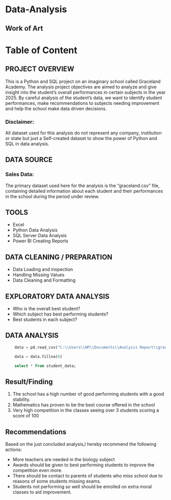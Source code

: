 # Data-Analysis
## Work of Art

# Table of Content

## PROJECT OVERVIEW
This is a Python and SQL project on an imaginary school called Graceland Academy. The analysis project objectives are aimed to analyze and give insight into the student’s overall performances in certain subjects in the year 2025. By careful analysis of the student’s data, we want to identify student performances, make recommendations to subjects needing improvement and help the school make data driven decisions.


### Disclaimer:
All dataset used for this analysis do not represent any company, institution or state but just a 
Self-created dataset to show the power of Python and SQL in data analysis.


## DATA SOURCE 

### Sales Data:
The primary dataset used here for the analysis is the “graceland.csv” file, containing detailed information about each student and their performances in the school during the period under review.

## TOOLS
 - 	Excel
 - 	Python Data Analysis
 - SQL Server Data Analysis
 - Power BI Creating Reports 


## DATA CLEANING / PREPARATION 
 - 	Data Loading and inspection 
 - 	Handling Missing Values
 -  Data Cleaning and Formatting


## EXPLORATORY DATA ANALYSIS 
 - 	Who is the overall best student?
 - 	Which subject has best performing students?
 - 	Best students in each subject?

## DATA ANALYSIS 

```python
    data = pd.read_csv("C:\\Users\\HP\\Documents\\Analysis Report\\graceland.csv")
```

```python
    data = data.fillna(0)
```

```sql
    select * from student_data;
```

## Result/Finding

  1. The school has a high number of good performing students with a good stability.
  2.  Mathematics has proven to be the best course offered in the school
  3.	Very high competition in the classes seeing over 3 students scoring a score of 100

## Recommendations

Based on the just concluded analysis,I hereby recommend the following actions:

   -	More teachers are needed in the biology subject
   -	Awards should be given to best performing students to improve the competition even more.
   -	There should be contact to parents of students who miss school due to reasons of some students missing exams.
   -	Students not performing so well should be enrolled on extra moral classes to aid improvement.








